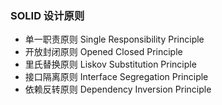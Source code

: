 ### SOLID 设计原则

-   单一职责原则 Single Responsibility Principle
-   开放封闭原则 Opened Closed Principle
-   里氏替换原则 Liskov Substitution Principle
-   接口隔离原则 Interface Segregation Principle
-   依赖反转原则 Dependency Inversion Principle


